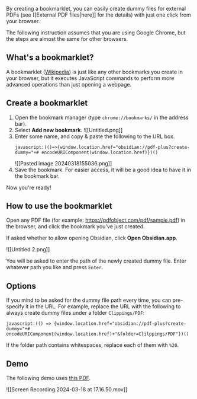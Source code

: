 By creating a bookmarklet, you can easily create dummy files for external PDFs (see [[External PDF files|here]] for the details) with just one click from your browser.

The following instruction assumes that you are using Google Chrome, but the steps are almost the same for other browsers.

## What's a bookmarklet?

A bookmarklet ([Wikipedia](https://en.wikipedia.org/wiki/Bookmarklet)) is just like any other bookmarks you create in your browser, but it executes JavaScript commands to perform more advanced operations than just opening a webpage.

## Create a bookmarklet

1. Open the bookmark manager (type `chrome://bookmarks/` in the address bar).
2. Select **Add new bookmark**.
    ![[Untitled.png]]
4. Enter some name, and copy & paste the following to the URL box.
    ```    
    javascript:(()=>{window.location.href="obsidian://pdf-plus?create-dummy="+# encodeURIComponent(window.location.href)})()
    ``` 
   ![[Pasted image 20240318155036.png]]
4. Save the bookmark. For easier access, it will be a good idea to have it in the bookmark bar.

Now you're ready!

## How to use the bookmarklet

Open any PDF file (for example: https://pdfobject.com/pdf/sample.pdf) in the browser, and click the bookmark you've just created.

If asked whether to allow opening Obsidian, click **Open Obsidian.app**.

![[Untitled 2.png]]

You will be asked to enter the path of the newly created dummy file. Enter whatever path you like and press `Enter`.

## Options

If you mind to be asked for the dummy file path every time, you can pre-specify it in the URL.
For example, replace the URL with the following to always create dummy files under a folder `Clippings/PDF`:

```
javascript:(() => {window.location.href="obsidian://pdf-plus?create-dummy="+# encodeURIComponent(window.location.href)+"&folder=Clilppings/PDF"})()
```

If the folder path contains whitespaces, replace each of them with `%20`.

## Demo

The following demo uses [this PDF](https://pdfobject.com/pdf/sample.pdf).

![[Screen Recording 2024-03-18 at 17.16.50.mov]]
